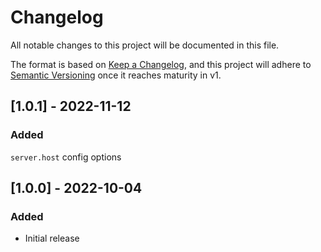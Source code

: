 # Changelog

All notable changes to this project will be documented in this file.

The format is based on [Keep a Changelog](https://keepachangelog.com/en/1.0.0/),
and this project will adhere to [Semantic Versioning](https://semver.org/spec/v2.0.0.html) once it reaches maturity in v1.

## [1.0.1] - 2022-11-12

### Added

`server.host` config options

## [1.0.0] - 2022-10-04

### Added

- Initial release
